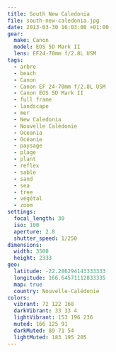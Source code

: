 ```yaml
---
title: South New Caledonia
file: south-new-caledonia.jpg
date: 2013-03-30 16:03:00 +01:00
gear:
  make: Canon
  model: EOS 5D Mark II
  lens: EF24-70mm f/2.8L USM
tags:
  - arbre
  - beach
  - Canon
  - Canon EF 24-70mm f/2.8L USM
  - Canon EOS 5D Mark II
  - full frame
  - landscape
  - mer
  - New Caledonia
  - Nouvelle Calédonie
  - Oceania
  - Océanie
  - paysage
  - plage
  - plant
  - reflex
  - sable
  - sand
  - sea
  - tree
  - végétal
  - zoom
settings:
  focal_length: 30
  iso: 100
  aperture: 2.8
  shutter_speed: 1/250
dimensions:
  width: 3500
  height: 2333
geo:
  latitude: -22.286294143333333
  longitude: 166.64571112833335
  map: true
  country: Nouvelle-Calédonie
colors:
  vibrant: 72 122 168
  darkVibrant: 33 33 4
  lightVibrant: 153 196 236
  muted: 166 125 91
  darkMuted: 89 71 54
  lightMuted: 183 195 205
---
```



